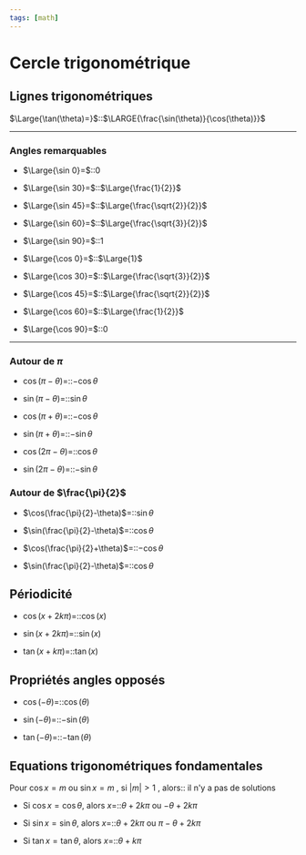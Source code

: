 ```yaml
---
tags: [math] 
---
```

# Cercle trigonométrique
## Lignes trigonométriques

$\Large{\tan(\theta)=}$::$\LARGE{\frac{\sin(\theta)}{\cos(\theta)}}$
<!--SR:!2024-04-04,74,230-->

---

### Angles remarquables

- $\Large{\sin 0}=$::$0$
<!--SR:!2024-03-23,175,230-->
- $\Large{\sin 30}=$::$\Large{\frac{1}{2}}$
<!--SR:!2025-02-11,382,250-->
- $\Large{\sin 45}=$::$\Large{\frac{\sqrt{2}}{2}}$
<!--SR:!2024-10-21,312,250-->
- $\Large{\sin 60}=$::$\Large{\frac{\sqrt{3}}{2}}$
<!--SR:!2025-01-27,369,250-->
- $\Large{\sin 90}=$::$1$
<!--SR:!2024-03-07,175,250-->
- $\Large{\cos 0}=$::$\Large{1}$
<!--SR:!2024-09-11,287,250-->
- $\Large{\cos 30}=$::$\Large{\frac{\sqrt{3}}{2}}$
<!--SR:!2024-04-02,193,250-->
- $\Large{\cos 45}=$::$\Large{\frac{\sqrt{2}}{2}}$
<!--SR:!2024-03-13,180,250-->
- $\Large{\cos 60}=$::$\Large{\frac{1}{2}}$
<!--SR:!2024-11-23,332,250-->
- $\Large{\cos 90}=$::$0$
<!--SR:!2025-02-23,389,250-->

---

### Autour de $\pi$
- $\cos(\pi-\theta)$=::$-\cos\theta$
<!--SR:!2024-08-17,274,250-->
- $\sin(\pi-\theta)$=::$\sin\theta$
<!--SR:!2025-04-04,414,250-->
- $\cos(\pi+\theta)$=::$-\cos\theta$
<!--SR:!2025-04-07,414,250-->
- $\sin(\pi+\theta)$=::$-\sin\theta$
<!--SR:!2024-04-12,202,250-->
- $\cos(2\pi-\theta)$=::$\cos\theta$
<!--SR:!2024-03-11,168,230-->
- $\sin(2\pi-\theta)$=::$-\sin\theta$
<!--SR:!2024-07-23,231,230-->

### Autour de $\frac{\pi}{2}$
- $\cos(\frac{\pi}{2}-\theta)$=::$\sin\theta$
<!--SR:!2024-04-01,177,230-->
- $\sin(\frac{\pi}{2}-\theta)$=::$\cos\theta$
<!--SR:!2024-05-27,128,230-->
- $\cos(\frac{\pi}{2}+\theta)$=::$-\cos\theta$
<!--SR:!2024-03-21,175,230-->
- $\sin(\frac{\pi}{2}-\theta)$=::$\cos\theta$
<!--SR:!2024-05-24,126,230-->
## Périodicité
- $\cos(x+2k\pi)=$::$\cos(x)$
<!--SR:!2025-03-17,399,250-->
- $\sin(x+2k\pi)=$::$\sin(x)$
<!--SR:!2025-02-16,382,250-->
- $\tan(x+k\pi)=$::$\tan(x)$
<!--SR:!2024-02-21,166,250-->
## Propriétés angles opposés
- $\cos(-\theta)=$::$\cos(\theta)$
<!--SR:!2024-04-04,72,230-->
- $\sin(-\theta)=$::$-\sin(\theta)$
<!--SR:!2025-04-03,409,250-->
- $\tan(-\theta)=$::$-\tan(\theta)$
<!--SR:!2025-02-17,382,250-->
## Equations trigonométriques fondamentales
Pour $\cos x=m$ ou $\sin x=m$ , si $|m|>1$ , alors:: il n'y a pas de solutions
<!--SR:!2024-05-28,211,248-->

- Si $\cos x=\cos\theta$, alors $x=$::$\theta+2k\pi$ ou $-\theta+2k\pi$
<!--SR:!2024-04-29,86,208-->
- Si $\sin x=\sin\theta$, alors $x=$::$\theta+2k\pi$ ou $\pi-\theta+2k\pi$
<!--SR:!2024-04-10,80,208-->
- Si $\tan x=\tan\theta$, alors $x=$::$\theta+k\pi$
<!--SR:!2024-03-26,177,248-->